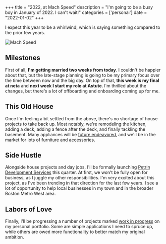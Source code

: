 +++
title = "2022, at Mach Speed"
description = "I'm going to be a busy boy in January of 2022. I can't wait!"
categories = ['personal']
date = "2022-01-02"
+++

I expect this year to be a whirlwind, which is saying something compared to the prior few years.

<!--more-->

![Mach Speed](https://images.unsplash.com/photo-1506818144585-74b29c980d4b?ixlib=rb-1.2.1&ixid=MnwxMjA3fDB8MHxwaG90by1wYWdlfHx8fGVufDB8fHx8&auto=format&fit=crop&w=1200&q=630 'Mach Speed')

## Milestones

First of all, **I'm getting married two weeks from today**. I couldn't be happier about that, but the late-stage planning is going to be my primary focus over the time between now and the big day. On top of that, **this week is my final at neta** and **next week I start my role at Astute**. I'm thrilled about the changes, but there's a lot of offboarding and onboarding coming up for me.

## This Old House

Once I'm feeling a bit settled from the above, there's no shortage of house projects to take back up. Most notably, we're remodeling the kitchen, adding a deck, adding a fence after the deck, and finally tackling the basement. Many appliances will be [future endeavored](https://www.urbandictionary.com/define.php?term=Future%20Endeavored 'definition for future endeavored'), and we'll be in the market for lots of furniture and accessories.

## Side Hustle

Alongside house projects and day jobs, I'll be formally launching [Petrin Development Services](https://petrin.dev 'Petrin Developmnet Services website') this quarter. At first, we won't be fully open for business, as I juggle my other responsibilities. I'm very excited about this project, as I've been trending in that direction for the last few years. I see a lot of opportunity to help local businesses in my town and in the broader Boston Metro West area.

## Labors of Love

Finally, I'll be progressing a number of projects marked [work in progress](/categories/work-in-progress 'Rob projects marked "work in progress"') on my personal portfolio. Some are simple applications I need to spruce up, while others are owed more functionality to better match my original ambition.